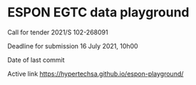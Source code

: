 # ESPON EGTC data playground
Call for tender
2021/S 102-268091

Deadline for submission
16 July 2021, 10h00

Date of last commit

Active link
https://hypertechsa.github.io/espon-playground/
